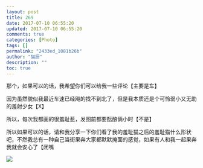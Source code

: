 ```yaml
---
layout: post
title: 269
date: 2017-07-10 06:55:20
updated: 2017-07-10 06:55:20
comments: true
categories: [Photo]
tags: []
permalink: "2433ed_1081b26b"
author: "猫厨"
description: ""
toc: true
---
```


<p>那个，如果可以的话，我希望你们可以给我一些评论【主要是车】</p> 
<p>因为虽然貌似我最近车速已经飚的找不到北了，但是我本质还是个可怜弱小又无助的羞射少女【X】</p> 
<p>所以，每次我都画的很羞耻惹，发图前都要酝酿俩小时【不是】</p> 
<p>所以如果可以的话，请和我分享一下你们看了我的羞耻猫之后的羞耻猫什么形状吧，不然我总有一种自己当街果奔大家都默默掩面的感觉，如果有人和我一起果奔我就会安心了【闭嘴</p>

![](/img/img_cVZNdzJtQk9JV2NrT2tJRnpCb1A4VW9lSDdOQzRhZjZYOWRCcG9HdW5taTdvcGN4eng3bUx3PT0.jpg)
